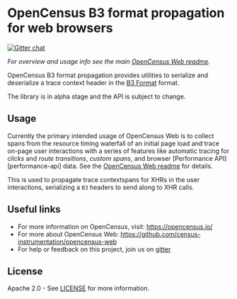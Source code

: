 # OpenCensus B3 format propagation for web browsers
[![Gitter chat][gitter-image]][gitter-url]

*For overview and usage info see the main [OpenCensus Web readme][oc-web-readme-url].*

OpenCensus B3 format propagation provides utilities to serialize and
deserialize a trace context header in the [B3 Format][b3-propagation-url]
format.

The library is in alpha stage and the API is subject to change.

## Usage

Currently the primary intended usage of OpenCensus Web is to collect
spans from the resource timing waterfall of an initial page load
and trace on-page user interactions with a series of features like automatic tracing 
for *clicks* and *route transitions*, *custom spans*, and browser [Performance API][performance-api] data.
See the [OpenCensus Web readme][oc-web-readme-url] for details.

This is used to propagate trace contextspans for XHRs in the user interactions, 
serializing a `B3` headers to send along to XHR calls.

## Useful links
- For more information on OpenCensus, visit: <https://opencensus.io/>
- For more about OpenCensus Web: <https://github.com/census-instrumentation/opencensus-web>
- For help or feedback on this project, join us on [gitter][gitter-url]

## License

Apache 2.0 - See [LICENSE][license-url] for more information.

[gitter-image]: https://badges.gitter.im/census-instrumentation/lobby.svg
[gitter-url]: https://gitter.im/census-instrumentation/lobby
[oc-web-readme-url]: https://github.com/census-instrumentation/opencensus-web/blob/master/README.md
[license-url]: https://github.com/census-instrumentation/opencensus-web/blob/master/packages/opencensus-web-propagation-tracecontext/LICENSE
[b3-propagation-url]: https://github.com/openzipkin/b3-propagation
